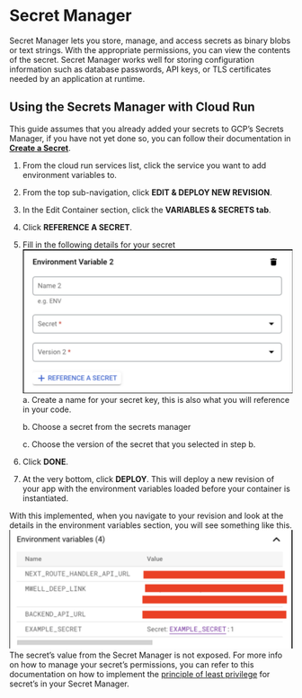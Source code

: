 # Secret Manager

Secret Manager lets you store, manage, and access secrets as binary blobs or text strings. With the appropriate permissions, you can view the contents of the secret. Secret Manager works well for storing configuration information such as database passwords, API keys, or TLS certificates needed by an application at runtime.

## Using the Secrets Manager with Cloud Run

This guide assumes that you already added your secrets to GCP’s Secrets Manager, if you have not yet done so, you can follow their documentation in [**Create a Secret**](https://cloud.google.com/secret-manager/docs/creating-and-accessing-secrets#create).

1. From the cloud run services list, click the service you want to add environment variables to.
2. From the top sub-navigation, click **EDIT & DEPLOY NEW REVISION**.
3. In the Edit Container section, click the **VARIABLES & SECRETS tab**.
4. Click **REFERENCE A SECRET**.
5. Fill in the following details for your secret
    ![Add Secret](./assets//secret_add.png)
    a. Create a name for your secret key, this is also what you will reference in your code.
    
    b. Choose a secret from the secrets manager

    c. Choose the version of the secret that you selected in step b.
6. Click **DONE**.
7. At the very bottom, click **DEPLOY**. This will deploy a new revision of your app with the environment variables loaded before your container is instantiated.

With this implemented, when you navigate to your revision and look at the details in the environment variables section, you will see something like this.
![Secret Env](./assets/secret_env_variables.png)
The secret’s value from the Secret Manager is not exposed. For more info on how to manage your secret’s permissions, you can refer to this documentation on how to implement the [principle of least privilege](https://cloud.google.com/secret-manager/docs/access-control#least-privilege) for secret’s in your Secret Manager.